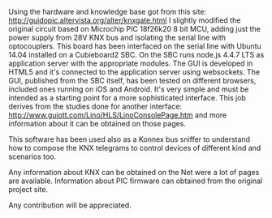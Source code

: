 Using the hardware and knowledge base got from this site:
http://guidopic.altervista.org/alter/knxgate.html
I slightly modified the original circuit based on Microchip PIC 18f26k20 8 bit MCU, adding just the power supply from 28V KNX bus and isolating the serial line with optocouplers.
This board has been interfaced on the serial line with Ubuntu 14.04 installed on a Cubieboard2 SBC.
On the SBC runs node.js 4.4.7 LTS as application server with the appropriate modules. The GUI is developed in HTML5 and it's connected to the application server using websockets. The GUI, published from the SBC itself, has been tested on different browsers, included ones running on iOS and Android.
It's very simple and must be intended as a starting point for a more sophisticated interface. This job derives from the studies done for another interface:
http://www.guiott.com/Lino/HLS/LinoConsolePage.htm
and more information about it can be obtained on those pages.

This software has been used also as a Konnex bus sniffer to understand how to compose the KNX telegrams to control devices of different kind and scenarios too.

Any information about KNX can be obtained on the Net were a lot of pages are available.
Information about PIC firmware can obtained from the original project site.

Any contribution will be appreciated.